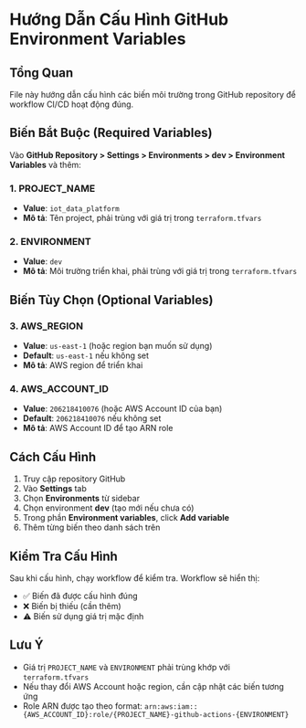 # Hướng Dẫn Cấu Hình GitHub Environment Variables

## Tổng Quan
File này hướng dẫn cấu hình các biến môi trường trong GitHub repository để workflow CI/CD hoạt động đúng.

## Biến Bắt Buộc (Required Variables)

Vào **GitHub Repository > Settings > Environments > dev > Environment Variables** và thêm:

### 1. PROJECT_NAME
- **Value**: `iot_data_platform`
- **Mô tả**: Tên project, phải trùng với giá trị trong `terraform.tfvars`

### 2. ENVIRONMENT  
- **Value**: `dev`
- **Mô tả**: Môi trường triển khai, phải trùng với giá trị trong `terraform.tfvars`

## Biến Tùy Chọn (Optional Variables)

### 3. AWS_REGION
- **Value**: `us-east-1` (hoặc region bạn muốn sử dụng)
- **Default**: `us-east-1` nếu không set
- **Mô tả**: AWS region để triển khai

### 4. AWS_ACCOUNT_ID
- **Value**: `206218410076` (hoặc AWS Account ID của bạn)
- **Default**: `206218410076` nếu không set
- **Mô tả**: AWS Account ID để tạo ARN role

## Cách Cấu Hình

1. Truy cập repository GitHub
2. Vào **Settings** tab
3. Chọn **Environments** từ sidebar
4. Chọn environment **dev** (tạo mới nếu chưa có)
5. Trong phần **Environment variables**, click **Add variable**
6. Thêm từng biến theo danh sách trên

## Kiểm Tra Cấu Hình

Sau khi cấu hình, chạy workflow để kiểm tra. Workflow sẽ hiển thị:
- ✅ Biến đã được cấu hình đúng
- ❌ Biến bị thiếu (cần thêm)
- ⚠️ Biến sử dụng giá trị mặc định

## Lưu Ý

- Giá trị `PROJECT_NAME` và `ENVIRONMENT` phải trùng khớp với `terraform.tfvars`
- Nếu thay đổi AWS Account hoặc region, cần cập nhật các biến tương ứng
- Role ARN được tạo theo format: `arn:aws:iam::{AWS_ACCOUNT_ID}:role/{PROJECT_NAME}-github-actions-{ENVIRONMENT}`
